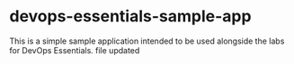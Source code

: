 # devops-essentials-sample-app

This is a simple sample application intended to be used alongside the labs for DevOps Essentials.
file updated
